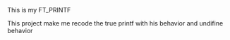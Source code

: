 This is my FT_PRINTF

This project make me recode the true printf with his behavior and undifine behavior
